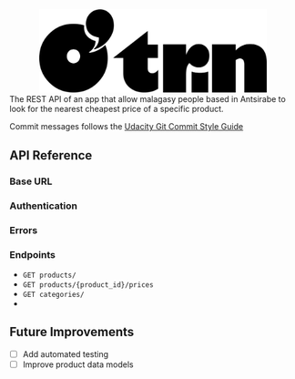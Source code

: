 <center><img src='./assets/logo_black.png' alt='logo_black' width=400></center>
The REST API of an app that allow malagasy people based in Antsirabe to look for the nearest cheapest price of a specific product.

Commit messages follows the [Udacity Git Commit Style Guide](http://udacity.github.io/git-styleguide/)

## API Reference 

### Base URL

### Authentication

### Errors

### Endpoints

* `GET products/`
* `GET products/{product_id}/prices`
* `GET categories/`
* 

## Future Improvements
- [ ] Add automated testing
- [ ] Improve product data models